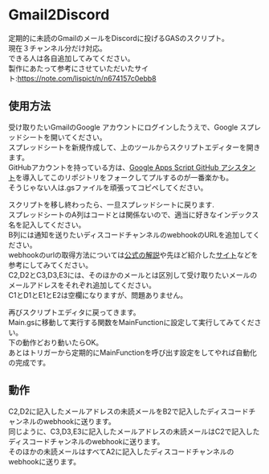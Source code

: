 # Gmail2Discord
定期的に未読のGmailのメールをDiscordに投げるGASのスクリプト。<br>
現在３チャンネル分だけ対応。<br>
できる人は各自追加してみてください。<br>
製作にあたって参考にさせていただいたサイト:https://note.com/lispict/n/n674157c0ebb8

## 使用方法
受け取りたいGmailのGoogle アカウントにログインしたうえで、Google スプレッドシートを開いてください。<br>
スプレッドシートを新規作成して、上のツールからスクリプトエディターを開きます。<br>
GitHubアカウントを持っている方は、[Google Apps Script GitHub アシスタント](https://chrome.google.com/webstore/detail/google-apps-script-github/lfjcgcmkmjjlieihflfhjopckgpelofo?hl=ja)を導入してこのリポジトリをフォークしてプルするのが一番楽かも。<br>
そうじゃない人は.gsファイルを頑張ってコピペしてください。

スクリプトを移し終わったら、一旦スプレッドシートに戻ります.<br>
スプレッドシートのA列はコードとは関係ないので、適当に好きなインデックス名を記入してください。<br>
B列には通知を送りたいディスコードチャンネルのwebhookのURLを追加してください。<br>
webhookのurlの取得方法については[公式の解説](https://support.discord.com/hc/ja/articles/228383668-%E3%82%BF%E3%82%A4%E3%83%88%E3%83%AB-Webhooks%E3%81%B8%E3%81%AE%E5%BA%8F%E7%AB%A0)や先ほど紹介した[サイト](https://note.com/lispict/n/n674157c0ebb8)などを参考にしてみてください。<br>
C2,D2とC3,D3,E3には、そのほかのメールとは区別して受け取りたいメールのメールアドレスをそれぞれ追加してください。<br>
C1とD1とE1とE2は空欄になりますが、問題ありません。<br>

再びスクリプトエディタに戻ってきます。<br>
Main.gsに移動して実行する関数をMainFunctionに設定して実行してみてください。<br>
下の動作どおり動いたらOK。<br>
あとはトリガーから定期的にMainFunctionを呼び出す設定をしてやれば自動化の完成です。<br>

## 動作
C2,D2に記入したメールアドレスの未読メールをB2で記入したディスコードチャンネルのwebhookに送ります。<br>
同じように、C3,D3,E3に記入したメールアドレスの未読メールはC2で記入したディスコードチャンネルのwebhookに送ります。<br>
そのほかの未読メールはすべてA2に記入したディスコードチャンネルのwebhookに送ります。
